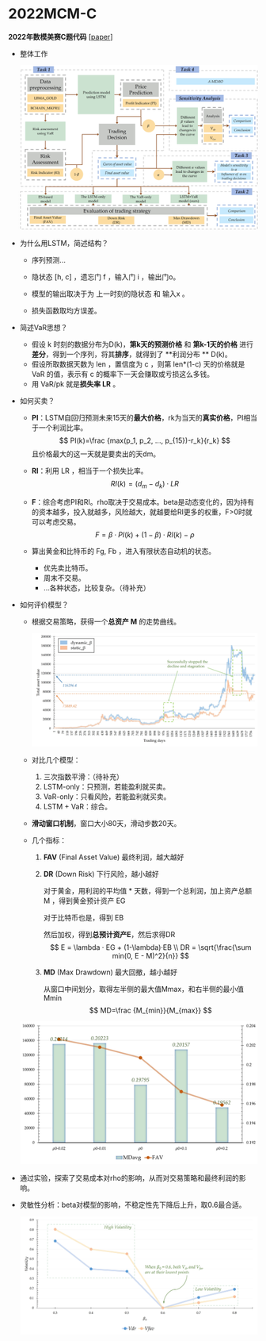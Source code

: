 # 2022MCM-C
**2022年数模美赛C题代码** [[paper](paper.pdf)]

- 整体工作

  ![2022MCM-C/our_work.jpg at master · dreaming-qin/2022MCM-C (github.com)](img/our_work.jpg)
  
- 为什么用LSTM，简述结构？

  - 序列预测...

  - 隐状态 [h, c] ，遗忘门 f ，输入门 i ，输出门o。

  - 模型的输出取决于为 上一时刻的隐状态 和 输入x 。

  - 损失函数取均方误差。

- 简述VaR思想？

  - 假设 k 时刻的数据分布为D(k)，**第k天的预测价格** 和 **第k-1天的价格** 进行**差分**，得到一个序列，将其**排序**，就得到了 **利润分布 ** D(k)。
  - 假设所取数据天数为 len ，置信度为 c ，则第 len*(1-c) 天的价格就是 VaR 的值，表示有 c 的概率下一天会赚取或亏损这么多钱。
  - 用 VaR/pk 就是**损失率 LR** 。

- 如何买卖？

  - **PI**：LSTM自回归预测未来15天的**最大价格**，rk为当天的**真实价格**，PI相当于一个利润比率。
    $$
    PI(k)=\frac {max(p_1, p_2, ..., p_{15})-r_k}{r_k}
    $$
    且价格最大的这一天就是要卖出的天dm。

  - **RI**：利用 LR ，相当于一个损失比率。
    $$
    RI(k)=(d_m-d_k) · LR
    $$
    
  - **F**：综合考虑PI和RI。rho取决于交易成本。beta是动态变化的，因为持有的资本越多，投入就越多，风险越大，就越要给RI更多的权重，F>0时就可以考虑交易。
    $$
    F=\beta · PI(k) + (1-\beta) · RI(k) - \rho
    $$
  
  - 算出黄金和比特币的 Fg, Fb ，进入有限状态自动机的状态。
  
    - 优先卖比特币。
    - 周末不交易。
    - ...各种状态，比较复杂。（待补充）
  
- 如何评价模型？

  - 根据交易策略，获得一个**总资产 M** 的走势曲线。

    ![2022MCM-C/result_1_new.jpg at master · dreaming-qin/2022MCM-C (github.com)](img/result_1_new.jpg)

  - 对比几个模型：

    1. 三次指数平滑：（待补充）
    2. LSTM-only：只预测，若能盈利就买卖。
    3. VaR-only：只看风险，若能盈利就买卖。
    4. LSTM + VaR：综合。

  - **滑动窗口机制**，窗口大小80天，滑动步数20天。

  - 几个指标：

    1. **FAV** (Final Asset Value) 最终利润，越大越好

    2. **DR** (Down Risk) 下行风险，越小越好

       对于黄金，用利润的平均值 * 天数，得到一个总利润，加上资产总额 M ，得到黄金预计资产 EG

       对于比特币也是，得到 EB

       然后加权，得到**总预计资产E**，然后求得DR
    $$
       E = \lambda · EG + (1-\lambda)·EB \\
       DR = \sqrt{\frac{\sum min(0, E - M)^2}{n}}
    $$
    
    3. **MD** (Max Drawdown) 最大回撤，越小越好
    
       从窗口中间划分，取得左半侧的最大值Mmax，和右半侧的最小值Mmin
       $$
       MD=\frac {M_{min}}{M_{max}}
       $$
  
  ![2022MCM-C/problem_3_MD_FAV.jpg at master · dreaming-qin/2022MCM-C (github.com)](img/problem_3_MD_FAV.jpg)

- 通过实验，探索了交易成本对rho的影响，从而对交易策略和最终利润的影响。

  

- 灵敏性分析：beta对模型的影响，不稳定性先下降后上升，取0.6最合适。

  ![2022MCM-C/sensitivity.jpg at master · dreaming-qin/2022MCM-C (github.com)](img/sensitivity.jpg)
